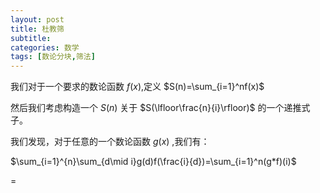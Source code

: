 ```yaml
---
layout: post
title: 杜教筛
subtitle: 
categories: 数学
tags: [数论分块,筛法]
---
```


我们对于一个要求的数论函数 $f(x)$,定义 $S(n)=\sum_{i=1}^nf(x)$ 

然后我们考虑构造一个 $S(n)$ 关于 $S(\lfloor\frac{n}{i}\rfloor)$ 的一个递推式子。

我们发现，对于任意的一个数论函数 $g(x)$ ,我们有：

$\sum_{i=1}^{n}\sum_{d\mid i}g(d)f(\frac{i}{d})=\sum_{i=1}^n(g*f)(i)$

$=$